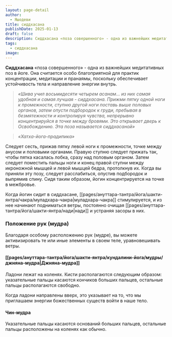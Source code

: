 ```yaml
---
layout: page-detail
author:
  - Яшодеви
title: сиддхасана
publishDate: 2025-01-13
draft: false
description: Сиддхасана «поза совершенного» - одна из важнейших медитативных поз в йоге. Она считается особо благоприятной для практик концентрации, медитации и пранаямы, поскольку обеспечивает устойчивость тела и направление энергии внутрь.
tags:
  - сиддхасана
image:
---
```

**Сиддхасана** «поза совершенного» - одна из важнейших медитативных поз в йоге. Она считается особо благоприятной для практик концентрации, медитации и пранаямы, поскольку обеспечивает устойчивость тела и направление энергии внутрь.

>*«Шива учил восьмидесяти четырем асанам… из них самая удобная и самая лучшая - сиддхасана.* *Прижми пятку одной ноги к промежности, ступню другой ноги поставь выше половых органов, затем опусти подбородок к груди, пребывая в безмятежности и контролируя чувства, непрерывно концентрируйся в точке между бровями. Это открывает дверь к Освобождению. Эта поза называется сиддхасаной»*

>*«Хатха-йога-прадипика»*

Следует сесть, прижав пятку левой ноги к промежности, точке между анусом и половыми органами. Правую ступню следует прижать так, чтобы пятка касалась лобка, сразу над половым органом. Затем следует поместить пальцы ноги и конец правой ступни между икроножной мышцей и левой мышцей бедра, протолкнув их. Когда вы приняли эту позу, следует расслабиться, опустив подбородок и выпрямив спину. Сидя таким образом, йогин концентрируется на точке в межбровье. 

Когда йогин сидит в сиддхасане, [[pages/ануттара-тантра/йога/шакти-янтра/чакра/муладхара-чакра|муладхара-чакра]] стимулируется, и из нее начинают подниматься ветры, постоянно очищая [[pages/ануттара-тантра/йога/шакти-янтра/нади|нади]] и устраняя засоры в них. 

### Положение рук (мудра) 

Благодаря особому расположению рук (мудре), вы можете активизировать те или иные элементы в своем теле, уравновешивать ветры. 

#### [[pages/ануттара-тантра/йога/шакти-янтра/кундалини-йога/мудры/джняна-мудра|Джняна-мудра]] 

Ладони лежат на коленях. Кисти располагаются следующим образом: указательные пальцы касаются кончиков больших пальцев, остальные пальцы располагаются свободно. 

Когда ладони направлены вверх, это указывает на то, что мы приглашаем энергии божественных существ войти в наше тело. 

#### Чин-мудра 

Указательные пальцы касаются оснований больших пальцев, остальные пальцы расположены на коленях как обычно.
